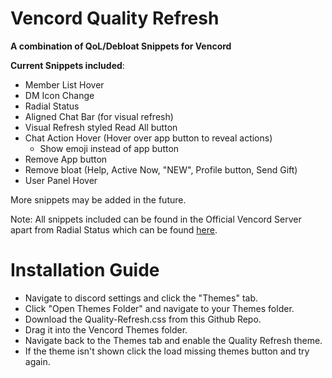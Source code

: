 # Vencord Quality Refresh
**A combination of QoL/Debloat Snippets for Vencord**

**Current Snippets included**:
 - Member List Hover
 - DM Icon Change
 - Radial Status
 - Aligned Chat Bar (for visual refresh)
 - Visual Refresh styled Read All button
 - Chat Action Hover (Hover over app button to reveal actions)
     + Show emoji instead of app button
 - Remove App button
 - Remove bloat (Help, Active Now, "NEW", Profile button, Send Gift)
 - User Panel Hover

More snippets may be added in the future.

Note: All snippets included can be found in the Official Vencord Server apart from Radial Status which can be found [here](https://github.com/DiscordStyles/RadialStatus/tree/master).


# Installation Guide

 - Navigate to discord settings and click the "Themes" tab.
 - Click "Open Themes Folder" and navigate to your Themes folder.
 - Download the Quality-Refresh.css from this Github Repo.
 - Drag it into the Vencord Themes folder.
 - Navigate back to the Themes tab and enable the Quality Refresh theme.
 - If the theme isn't shown click the load missing themes button and try again.
